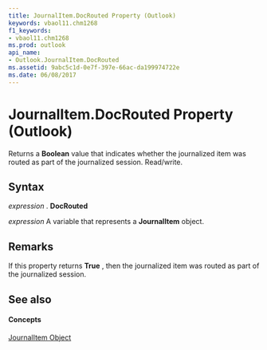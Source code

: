 ```yaml
---
title: JournalItem.DocRouted Property (Outlook)
keywords: vbaol11.chm1268
f1_keywords:
- vbaol11.chm1268
ms.prod: outlook
api_name:
- Outlook.JournalItem.DocRouted
ms.assetid: 9abc5c1d-0e7f-397e-66ac-da199974722e
ms.date: 06/08/2017
---
```



# JournalItem.DocRouted Property (Outlook)

Returns a **Boolean** value that indicates whether the journalized item was routed as part of the journalized session. Read/write.


## Syntax

 _expression_ . **DocRouted**

 _expression_ A variable that represents a **JournalItem** object.


## Remarks

If this property returns **True** , then the journalized item was routed as part of the journalized session.


## See also


#### Concepts


[JournalItem Object](journalitem-object-outlook.md)

